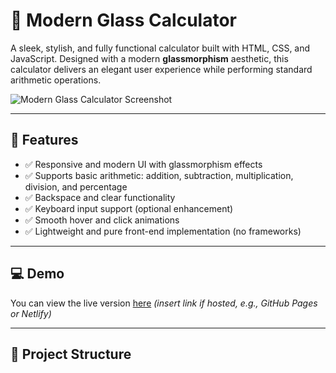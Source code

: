 # 🧮 Modern Glass Calculator

A sleek, stylish, and fully functional calculator built with HTML, CSS, and JavaScript. Designed with a modern **glassmorphism** aesthetic, this calculator delivers an elegant user experience while performing standard arithmetic operations.

![Modern Glass Calculator Screenshot](screenshot.png) <!-- Replace or remove as needed -->

---

## 🚀 Features

- ✅ Responsive and modern UI with glassmorphism effects
- ✅ Supports basic arithmetic: addition, subtraction, multiplication, division, and percentage
- ✅ Backspace and clear functionality
- ✅ Keyboard input support (optional enhancement)
- ✅ Smooth hover and click animations
- ✅ Lightweight and pure front-end implementation (no frameworks)

---

## 💻 Demo

You can view the live version [here](#) *(insert link if hosted, e.g., GitHub Pages or Netlify)*

---

## 📂 Project Structure


